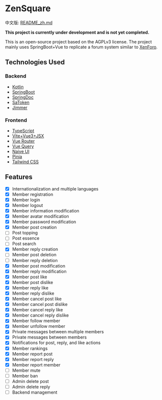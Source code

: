 # ZenSquare

中文版: [README_zh.md](README_zh.md)

**This project is currently under development and is not yet completed.**

This is an open-source project based on the AGPLv3 license. The project mainly uses SpringBoot+Vue to replicate a forum system similar to [XenForo](https://xenforo.com/solutions/).

## Technologies Used

### Backend

- [Kotlin](https://kotlinlang.org/)
- [SpringBoot](https://spring.io/projects/spring-boot)
- [SpringDoc](https://springdoc.org/v2)
- [SaToken](https://sa-token.dev33.cn/)
- [Jimmer](https://github.com/babyfish-ct/jimmer)

### Frontend

- [TypeScript](https://www.typescriptlang.org/)
- [Vite+Vue3+JSX](https://vitejs.dev/)
- [Vue Router](https://next.router.vuejs.org/)
- [Vue Query](https://tanstack.com/query/latest)
- [Naive UI](https://www.naiveui.com/)
- [Pinia](https://pinia.vuejs.org/)
- [Tailwind CSS](https://tailwindcss.com/)

## Features

- [x] Internationalization and multiple languages
- [x] Member registration
- [x] Member login
- [x] Member logout
- [x] Member information modification
- [x] Member avatar modification
- [x] Member password modification
- [x] Member post creation
- [ ] Post topping
- [ ] Post essence
- [ ] Post search
- [x] Member reply creation
- [ ] Member post deletion
- [ ] Member reply deletion
- [x] Member post modification
- [x] Member reply modification
- [x] Member post like
- [x] Member post dislike
- [x] Member reply like
- [x] Member reply dislike
- [x] Member cancel post like
- [x] Member cancel post dislike
- [x] Member cancel reply like
- [x] Member cancel reply dislike
- [x] Member follow member
- [x] Member unfollow member
- [x] Private messages between multiple members
- [x] Private messages between members
- [x] Notifications for post, reply, and like actions
- [x] Member rankings
- [x] Member report post
- [x] Member report reply
- [x] Member report member
- [ ] Member mute
- [ ] Member ban
- [ ] Admin delete post
- [ ] Admin delete reply
- [ ] Backend management